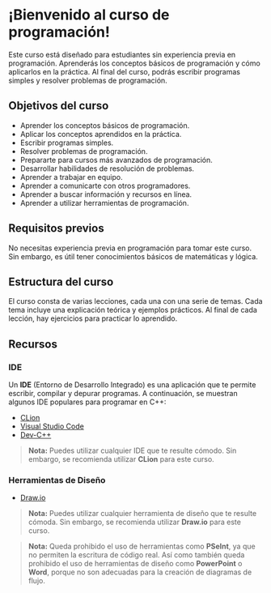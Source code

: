 # ¡Bienvenido al curso de programación!

Este curso está diseñado para estudiantes sin experiencia previa en programación. Aprenderás los conceptos básicos de
programación y cómo aplicarlos en la práctica. Al final del curso, podrás escribir programas simples y resolver
problemas de programación.

## Objetivos del curso

- Aprender los conceptos básicos de programación.
- Aplicar los conceptos aprendidos en la práctica.
- Escribir programas simples.
- Resolver problemas de programación.
- Prepararte para cursos más avanzados de programación.
- Desarrollar habilidades de resolución de problemas.
- Aprender a trabajar en equipo.
- Aprender a comunicarte con otros programadores.
- Aprender a buscar información y recursos en línea.
- Aprender a utilizar herramientas de programación.

## Requisitos previos

No necesitas experiencia previa en programación para tomar este curso. Sin embargo, es útil tener conocimientos básicos
de matemáticas y lógica.

## Estructura del curso

El curso consta de varias lecciones, cada una con una serie de temas. Cada tema incluye una explicación teórica y
ejemplos prácticos. Al final de cada lección, hay ejercicios para practicar lo aprendido.

## Recursos

### IDE

Un **<tooltip term="IDE">IDE</tooltip>** (Entorno de Desarrollo Integrado) es una aplicación que te permite escribir, compilar y depurar programas. A
continuación, se muestran algunos IDE populares para programar en C++:

- [CLion](https://www.jetbrains.com/clion/)
- [Visual Studio Code](https://code.visualstudio.com/)
- [Dev-C++](https://filehippo.com/es/download_dev-c/)

> **Nota:** Puedes utilizar cualquier IDE que te resulte cómodo. Sin embargo, se recomienda utilizar **CLion** para este
> curso.

### Herramientas de Diseño

- [Draw.io](https://app.diagrams.net/)

> **Nota:** Puedes utilizar cualquier herramienta de diseño que te resulte cómoda. Sin embargo, se recomienda utilizar
> **Draw.io** para este curso.

> **Nota:** Queda prohibido el uso de herramientas como **PSeInt**, ya que no permiten la escritura de código real. Así
> como también queda prohibido el uso de herramientas de diseño como **PowerPoint** o **Word**, porque no son adecuadas
> para la creación de diagramas de flujo.